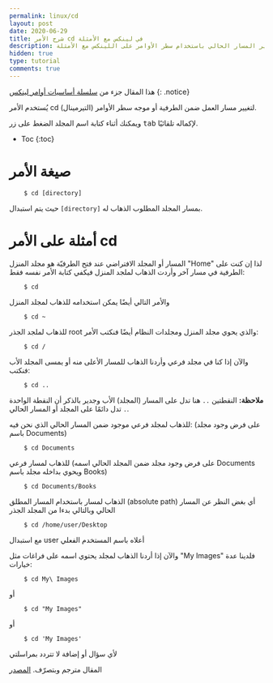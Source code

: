 ```yaml
---
permalink: linux/cd
layout: post
date: 2020-06-29
title: شرح الأمر cd في لينكس مع الأمثلة
description: شرح كيفية الانتقال بين المجلدات وتغيير المسار الحالي باستخدام سطر الأوامر على اللينكس مع الأمثلة
hidden: true
type: tutorial
comments: true
---
```



هذا المقال جزء من [سلسلة أساسيات أوامر لينكس](/linux/intro)
{: .notice}

يُستخدم الأمر cd لتغيير مسار العمل ضمن الطرفية أو موجه سطر الأوامر (التيرمينال).

ويمكنك أثناء كتابة اسم المجلد الضغط على زر <kbd>tab</kbd> لإكماله تلقائيًا.

* Toc
{:toc}

# صيغة الأمر

        $ cd [directory]

حيث يتم استبدال `[directory]` بمسار المجلد المطلوب الذهاب له.

# أمثلة على الأمر cd

المسار أو المجلد الافتراضي عند فتح الطرفيّة هو مجلد المنزل "Home" لذا إن كنت على الطرفية في مسار آخر وأردت الذهاب لملجد المنزل فيكفي كتابة الأمر نفسه فقط:

        $ cd

والأمر التالي أيضًا يمكن استخدامه للذهاب لمجلد المنزل

        $ cd ~

للذهاب لملجد الجذر root والذي يحوي مجلد المنزل ومجلدات النظام أيضًا فنكتب الأمر:

        $ cd /

والآن إذا كنا في مجلد فرعي وأردنا الذهاب للمسار الأعلى منه أو يمسى المجلد الأب فنكتب:

        $ cd ..

**ملاحظة:** النقطتين `..` هنا تدل على المسار (المجلد) الأب وجدير بالذكر أن النقطة الواحدة `.` تدل دائمًا على المجلد أو المسار الحالي.

للذهاب لمجلد فرعي موجود ضمن المسار الحالي الذي نحن فيه: (على فرض وجود مجلد باسم Documents)

        $ cd Documents

للذهاب لمسار فرعي (على فرض وجود مجلد ضمن المجلد الحالي اسمه Documents ويحوي بداخله مجلد باسم Books)

        $ cd Documents/Books

الذهاب لمسار باستخدام المسار المطلق (absolute path) أي بغض النظر عن المسار الحالي وبالتالي بدءا من المجلد الجذر

        $ cd /home/user/Desktop

مع استبدال user أعلاه باسم المستخدم الفعلي

والآن إذا أردنا الذهاب لمجلد يحتوي اسمه على فراغات مثل "My Images" فلدينا عدة خيارات:

        $ cd My\ Images

أو 

        $ cd "My Images"

أو

        $ cd 'My Images'

ﻷي سؤال أو إضافة لا تتردد بمراسلتي

المقال مترجم وبتصرّف. [المصدر](https://www.rapidtables.com/code/linux/cd.html)
